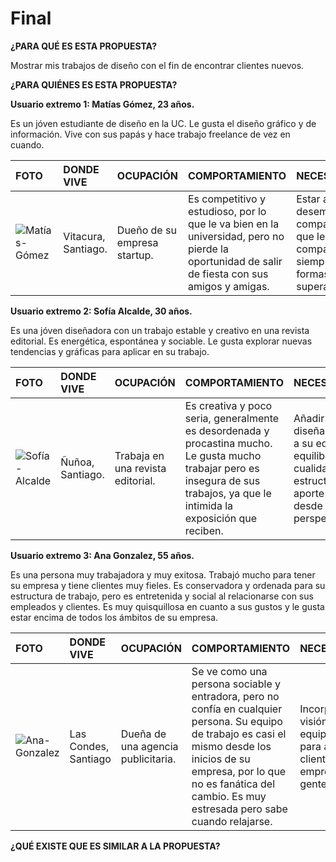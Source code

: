 # Final
**¿PARA QUÉ ES ESTA PROPUESTA?** 

Mostrar mis trabajos de diseño con el fin de encontrar clientes nuevos.

**¿PARA QUIÉNES ES ESTA PROPUESTA?**

**Usuario extremo 1: Matías Gómez, 23 años.**

Es un jóven estudiante de diseño en la UC. Le gusta el diseño gráfico y de información. Vive con sus papás y hace trabajo freelance de vez en cuando.

| FOTO | DONDE VIVE | OCUPACIÓN | COMPORTAMIENTO | NECESIDAD/META |
|:-----|:-----------|:----------|:---------------|:---------------|
| ![Matías-Gómez](https://github.com/tbravofr/Final/assets/127959171/8bea9407-eae7-46de-90a5-5261e3004bbc) | Vitacura, Santiago. | Dueño de su empresa startup. | Es competitivo y estudioso, por lo que le va bien en la universidad, pero no pierde la oportunidad de salir de fiesta con sus amigos y amigas. | Estar al tanto del desempeño de sus compañeros ya que le gusta compararse y siempre busca formas de superarse.  |

**Usuario extremo 2: Sofía Alcalde, 30 años.**

Es una jóven diseñadora con un trabajo estable y creativo en una revista editorial. Es energética, espontánea y sociable. Le gusta explorar nuevas tendencias y gráficas para aplicar en su trabajo.

| FOTO | DONDE VIVE | OCUPACIÓN | COMPORTAMIENTO | NECESIDAD/META |
|:-----|:-----------|:----------|:---------------|:---------------|
| ![Sofía-Alcalde](https://github.com/tbravofr/Final/assets/127959171/a87ad297-381d-46aa-b002-e9c132a0b160) | Ñuñoa, Santiago. | Trabaja en una revista editorial. | Es creativa y poco seria, generalmente es desordenada y procastina mucho. Le gusta mucho trabajar pero es insegura de sus trabajos, ya que le intimida la exposición que reciben. | Añadir una diseñadora gráfica a su equipo, que equilibre sus cualidades menos estructuradas y aporte una visión desde su perspectiva. |

**Usuario extremo 3: Ana Gonzalez, 55 años.**

Es una persona muy trabajadora y muy exitosa. Trabajó mucho para tener su empresa y tiene clientes muy fieles. Es conservadora y ordenada para su estructura de trabajo, pero es entretenida y social al relacionarse con sus empleados y clientes. Es muy quisquillosa en cuanto a sus gustos y le gusta estar encima de todos los ámbitos de su empresa.

| FOTO | DONDE VIVE | OCUPACIÓN | COMPORTAMIENTO | NECESIDAD/META |
|:-----|:-----------|:----------|:---------------|:---------------|
| ![Ana-Gonzalez](https://github.com/tbravofr/Final/assets/127959171/561dafcb-446c-4869-ba80-32e4c97b4bc7) | Las Condes, Santiago | Dueña de una agencia publicitaria. | Se ve como una persona sociable y entradora, pero no confía en cualquier persona. Su equipo de trabajo es casi el mismo desde los inicios de su empresa, por lo que no es fanática del cambio. Es muy estresada pero sabe cuando relajarse. | Incorporar una visión nueva a su equipo de diseño, para ampliar su clientela a empresas de gente más jóven. |

**¿QUÉ EXISTE QUE ES SIMILAR A LA PROPUESTA?**

